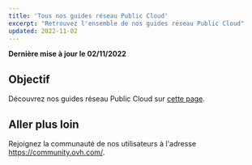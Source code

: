 ```yaml
---
title: 'Tous nos guides réseau Public Cloud'
excerpt: "Retrouvez l'ensemble de nos guides réseau Public Cloud"
updated: 2022-11-02
---
```


**Dernière mise à jour le 02/11/2022**

## Objectif

Découvrez nos guides réseau Public Cloud sur [cette page](https://docs.ovh.com/fr/publiccloud/network-services/).

## Aller plus loin

Rejoignez la communauté de nos utilisateurs à l'adresse <https://community.ovh.com/>.